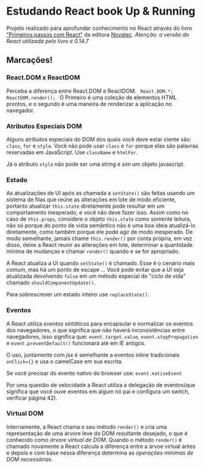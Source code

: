 # Estudando React book Up & Running
Projeto realizado para aprofundar conhecimento no React através do livro ["Primeiros passos com React"](https://novatec.com.br/livros/primeiros-passos-com-react/) da editora [Novatec](http://www.novatec.com.br).
_Atenção: a versão do React utilizada pelo livro é 0.14.7_

## Marcações!

### React.DOM x ReactDOM

Perceba a diferença entre React.DOM e ReactDOM.
<code>
    React.DOM.*;
    ReactDOM.render();
</code>
O Primeiro é uma coleção de elementos HTML prontos, e o segundo é uma maneira de renderizar a aplicação no navegador.

### Atributos Especiais DOM
Alguns atributos especiais do DOM dos quais você deve estar ciente são: <code>class</code>, <code>for</code> e 
<code>style</code>. Você não pode usar <code>class</code> e <code>for</code> porque elas são palavras reservadas em 
JavaScript. Use <code>className</code> e <code>htmlFor</code>.

Jà o atributo <code>style</code> não pode ser uma string e sim um objeto javascript.

### Estado
As atualizações de UI após as chamada a <code>setState()</code> são feitas usando um sistema de filas que reúne as 
alterações em lote de modo eficiente, portanto atualizar <code>this.state</code> diretamente pode resultar em um 
comportamento inesperado, e você não deve fazer isso. Assim como no caso de <code>this.props</code>, considere o objeto 
<code>this.state</code> como somente leitura, não só porque do ponto de vista semântico não é uma boa ideia atualizá-lo 
diretamente, como também porque ele pode agir de modo inesperado.
De modo semelhante, jamais chame <code>this.render()</code> por conta própria, em vez disso, deixe a React reunir 
as alterações em lote, determinar a quantidade mínima de mudanças e chamar <code>render()</code> quando e se for 
apropriado.

A React atualiza a UI quando <code>setState()</code> é chamado. Esse é o cenário mais comum, mas há um ponto de escape 
... Você pode evitar que a UI seja atualizada devolvendo <code>false</code> em um método especial do "ciclo de vida" chamado 
<code>shouldComponentUpdate()</code>.

Para sobrescrever um estado inteiro use <code>replaceState()</code>.

### Eventos
A React utiliza _eventos sintáticos_ para encapsular e normalizar os eventos dos navegadores, o que significa que não haverá
inconsistências entre navegadores, isso significa que: <code>event.target.value</code>, <code>event.stopPropagation</code> e
<code>event.preventDefault()</code> funcionará até em IE antigos.

O uso, juntamente com _jsx_ é semelhante a eventos inline tradicionais <code>onClick={}</code> e usa o camelCase em sua escrita.

Se você precisar do evento nativo do browser use: <code>event.nativeEvent</code>

Por uma questão de velocidade a React utiliza a delegação de eventos(que
significa que você ouve eventos em algum nó pai e configura um switch, verificar página 42).

### Virtual DOM

Internamente, a React chama o seu método <code>render()</code> e cria uma representação
de uma árvore leve do DOM resultante desejado, o que é conhecido como *árvore virtual de DOM*.
Quando o método <code>render()</code> é chamado novamente a React calcula a diferença entre a
árvoe virtual antes e depois e com base nessa diferença determina as *operações mínimas de DOM necessárias*.
